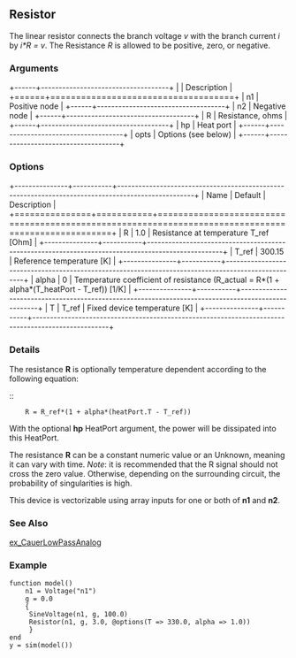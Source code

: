 ## Resistor

The linear resistor connects the branch voltage *v* with the branch
current *i* by *i\*R = v*. The Resistance *R* is allowed to be positive,
zero, or negative.

### Arguments

+------+------------------------------------+
|      | Description                        |
+======+====================================+
| n1   | Positive node                      |
+------+------------------------------------+
| n2   | Negative node                      |
+------+------------------------------------+
| R    | Resistance, ohms                   |
+------+------------------------------------+
| hp   | Heat port                          |
+------+------------------------------------+
| opts | Options (see below)                |
+------+------------------------------------+

### Options

+---------------+-----------+---------------------------------------------------------------------------------------------------+
| Name          | Default   | Description                                                                                       |
+===============+===========+===================================================================================================+
| R             | 1.0       | Resistance at temperature T\_ref [Ohm]                                                            |
+---------------+-----------+---------------------------------------------------------------------------------------------------+
| T\_ref        | 300.15    | Reference temperature [K]                                                                         |
+---------------+-----------+---------------------------------------------------------------------------------------------------+
| alpha         | 0         | Temperature coefficient of resistance (R\_actual = R\*(1 + alpha\*(T\_heatPort - T\_ref)) [1/K]   |
+---------------+-----------+---------------------------------------------------------------------------------------------------+
| T             | T\_ref    | Fixed device temperature [K]                                                                      |
+---------------+-----------+---------------------------------------------------------------------------------------------------+


### Details


The resistance **R** is optionally temperature dependent according to
the following equation:

::

        R = R_ref*(1 + alpha*(heatPort.T - T_ref))
        
With the optional **hp** HeatPort argument, the power will be
dissipated into this HeatPort.

The resistance **R** can be a constant numeric value or an Unknown,
meaning it can vary with time. *Note*: it is recommended that the R
signal should not cross the zero value. Otherwise, depending on the
surrounding circuit, the probability of singularities is high.

This device is vectorizable using array inputs for one or both of
**n1** and **n2**.

### See Also

[ex_CauerLowPassAnalog](/HELP/ex_CauerLowPassAnalog)


### Example

    
    function model()
        n1 = Voltage("n1")
        g = 0.0
        {
         SineVoltage(n1, g, 100.0)
         Resistor(n1, g, 3.0, @options(T => 330.0, alpha => 1.0))
         }
    end
    y = sim(model())

